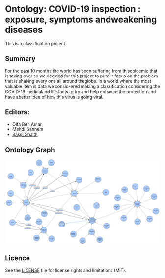 # Ontology: COVID-19 inspection : exposure, symptoms andweakening diseases
This is a classification project 
## Summary
For the past 10 months the world has been suffering from thisepidemic that is taking over so we decided for this project to putour focus on the problem that is shaking every one all around theglobe. In a world where the most valuable item is data we consid-ered making a classification considering the COVID-19 medicaland life facts to try and help enhance the protection and have abetter idea of how this virus is going viral.

## Editors:
- Olfa Ben Amar
- Mehdi Gannem
- [Sassi Ghaith](https://github.com/ghaithsassi)
## Ontology Graph
![Ontology Graph](graph.png) 
## Licence
See the [LICENSE](https://github.com/ghaithsassi/IA301-ONTOLOGY-SYMBOLIC_AI/blob/master/LICENSE.md) file for license rights and limitations (MIT).


